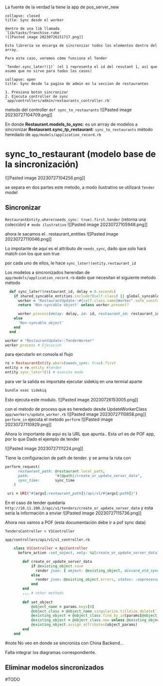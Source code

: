 
La fuente de la verdad la tiene la app de pos_server_new


```ad-note
collapse: closed
title: Sync desde el worker

dentro de una lib llamada
`lib/tasks/franchise.rake`
![[Pasted image 20230726151717.png]]

Esta librería se encarga de sincronizar todos los elementos dentro del array.

Para este caso, veremos cómo funciona el Tender

`Tender.sync_later!(1)` (el 1 representa el id del resutant 1, así que asumo que no sirve para todos los casos)
```


```ad-note
collapse: open
title: Sync desde la pagina de admin en la seccion de restaurantes

1. Presiona botón sincronizar
2. Ejecuta controller de sync `app/controllers/admin/restaurants_controller.rb`
```

metodo del controller  `def sync_to_restaurants`
![[Pasted image 20230727104709.png]]

En donde
**Restaurant.models_to_sync**: es un arrray de modelos a sincronizar
**Restaurant.sync_tp_restaurant**:  `sync_to_restaurants` método heredado de `app/models/application_record.rb`

# sync_to_restaurant (modelo base de la sincronización)
 ![[Pasted image 20230727104256.png]]

se separa en dos partes este metodo, a modo ilustrativo se utilizará `Tender` model

## Sincronizar
`RestaurantEntity.where(needs_sync: true).first.tender` (retorna una colección) `# modo ilustrativo`
![[Pasted image 20230727105948.png]]

ahora le sacamos el . restaurant_entities
![[Pasted image 20230727110046.png]]

Lo impotante de aquí es el attributo de `needs_sync`, dado que solo hará match con los que son true

por cada uno de ellos, le hace `sync_later!(entity.restaurant_id`

Los modelos a sincronizados herendan de `app/models/application_record.rb`
dado que necesitan el siguiente metodo método 

```ruby
  def sync_later!(restaurant_id, delay = 0.seconds)
    if shared_syncable_entities.include?(self.class) || global_syncable_entities.include?(self.class)
      worker = "RestaurantUpdate::#{self.class.name}Worker".safe_constantize
      return 'Non-syncable object' unless worker.present?

      worker.process(delay: delay, id: id, restaurant_id: restaurant_id, sync_time: Time.now.to_i)
    else
      'Non-syncable object'
    end
  end
```

```ruby
worker = "RestaurantUpdate::TenderWorker"
worker.process # Ejecución
```

para ejecutarlo en consola el flujo

```ruby
re = RestaurantEntity.where(needs_sync: true).first
entity = re.entity #tender 
entity.sync_later!(1) # execute mode
```

para ver la salida es importate ejecutar sidekiq en una termial aparte
```bash
bundle exec sidekiq
```

Esto ejecuta este modulo.
![[Pasted image 20230726153005.png]]

con el metodo de process que es heredado desde UpdateWorkerClass `app/workers/update_worker.rb`
![[Pasted image 20230727110858.png]]
`perform_in` ejecuta el metodo `perform`
![[Pasted image 20230727110929.png]]

Ahora lo importante de aquí es la URL que apunta..
Esta url es de POF app, por lo que Dado el ejemplo de tender


![[Pasted image 20230727111224.png]] 

Tiene la configuracion de path de tender. y se arma la ruta con

```ruby
perform_request(
      restaurant_path: @restaurant.local_path,
      path:            "#{@path}/create_or_update_server_data",
      sync_time:       sync_time
    )
```

```ruby
 uri = URI("#{args[:restaurant_path]}/api/v1/#{args[:path]}")
```

En el caso de tender quedaría `http://10.11.100.2/api/v1/tenders/create_or_update_server_data`
 y esta sería la información a enviar 
![[Pasted image 20230727115736.png]]

Ahora nos vamos a POF (esta documentación debe ir a pof sync data)

`TendersController < V1Controller`

`app/controllers/api/v1/v1_controller.rb`

```ruby
    class V1Controller < ApiController
      before_action :set_object, only: %i[create_or_update_server_data]

	    def create_or_update_server_data
	        if @existing_object.save
	          render json: { object: @existing_object, discard_old_sync: false }, status: :ok
	        else
	          render json: @existing_object.errors, status: :unprocessable_entity
		    end
	    end
        ... # other methods
    
		def set_object
			@object_name = params.keys[0]
			@object_class = @object_name.singularize.titleize.delete(' ').constantize
			@existing_object = @object_class.find_by_id(params[@object_name][:id])
			@existing_object = @object_class.new unless @existing_object.present?
			@existing_object.assign_attributes(object_params)
	    end
    end
```

#note No veo en donde se sincroniza con China Backend...


Falta integrar los diagramas correspondiente.

## Eliminar modelos sincronizados

#TODO 